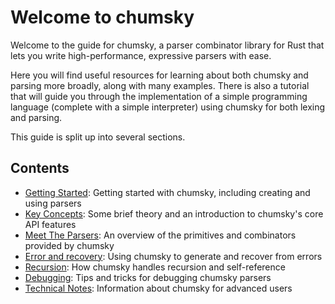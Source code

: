 # Welcome to chumsky

Welcome to the guide for chumsky, a parser combinator library for Rust that lets you write high-performance, expressive
parsers with ease.

Here you will find useful resources for learning about both chumsky and parsing more broadly, along with many examples.
There is also a tutorial that will guide you through the implementation of a simple programming language (complete with
a simple interpreter) using chumsky for both lexing and parsing.

This guide is split up into several sections.

## Contents

- [Getting Started](./_00_getting_started/index.html): Getting started with chumsky, including creating and using parsers
- [Key Concepts](./_01_key_concepts/index.html): Some brief theory and an introduction to chumsky's core API features
- [Meet The Parsers](./_02_meet_the_parsers/index.html): An overview of the primitives and combinators provided by chumsky
- [Error and recovery](./_03_error_and_recovery/index.html): Using chumsky to generate and recover from errors
- [Recursion](./_04_recursion/index.html): How chumsky handles recursion and self-reference
- [Debugging](./_05_debugging/index.html): Tips and tricks for debugging chumsky parsers
- [Technical Notes](./_06_technical_notes/index.html): Information about chumsky for advanced users
